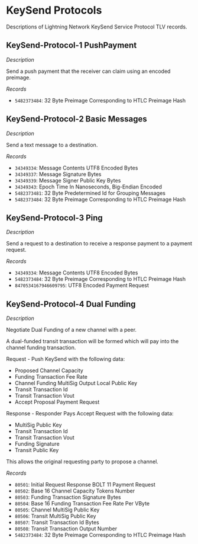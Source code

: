 # KeySend Protocols

Descriptions of Lightning Network KeySend Service Protocol TLV records.

## KeySend-Protocol-1 PushPayment

*Description*

Send a push payment that the receiver can claim using an encoded preimage.

*Records*

- `5482373484`: 32 Byte Preimage Corresponding to HTLC Preimage Hash

## KeySend-Protocol-2 Basic Messages

*Description*

Send a text message to a destination.

*Records*

- `34349334`: Message Contents UTF8 Encoded Bytes
- `34349337`: Message Signature Bytes
- `34349339`: Message Signer Public Key Bytes
- `34349343`: Epoch Time In Nanoseconds, Big-Endian Encoded
- `5482373481`: 32 Byte Predetermined Id for Grouping Messages
- `5482373484`: 32 Byte Preimage Corresponding to HTLC Preimage Hash

## KeySend-Protocol-3 Ping

*Description*

Send a request to a destination to receive a response payment to a payment request.

*Records*

- `34349334`: Message Contents UTF8 Encoded Bytes
- `5482373484`: 32 Byte Preimage Corresponding to HTLC Preimage Hash
- `8470534167946609795`: UTF8 Encoded Payment Request

## KeySend-Protocol-4 Dual Funding

*Description*

Negotiate Dual Funding of a new channel with a peer.

A dual-funded transit transaction will be formed which will pay into the channel funding transaction.

Request - Push KeySend with the following data:

- Proposed Channel Capacity
- Funding Transaction Fee Rate
- Channel Funding MultiSig Output Local Public Key
- Transit Transaction Id
- Transit Transaction Vout
- Accept Proposal Payment Request

Response - Responder Pays Accept Request with the following data:

- MultiSig Public Key
- Transit Transaction Id
- Transit Transaction Vout
- Funding Signature
- Transit Public Key

This allows the original requesting party to propose a channel.

*Records*

- `80501`: Initial Request Response BOLT 11 Payment Request
- `80502`: Base 16 Channel Capacity Tokens Number
- `80503`: Funding Transaction Signature Bytes
- `80504`: Base 16 Funding Transaction Fee Rate Per VByte
- `80505`: Channel MultiSig Public Key
- `80506`: Transit MultiSig Public Key
- `80507`: Transit Transaction Id Bytes
- `80508`: Transit Transaction Output Number
- `5482373484`: 32 Byte Preimage Corresponding to HTLC Preimage Hash
